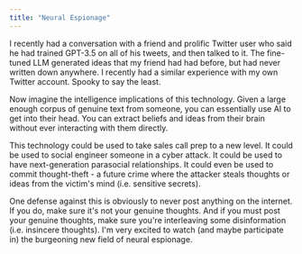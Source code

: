 ```yaml
---
title: "Neural Espionage"
---
```


I recently had a conversation with a friend and prolific Twitter user who said he had trained GPT-3.5 on all of his tweets, and then talked to it. The fine-tuned LLM generated ideas that my friend had had before, but had never written down anywhere. I recently had a similar experience with my own Twitter account. Spooky to say the least.



Now imagine the intelligence implications of this technology. Given a large enough corpus of genuine text from someone, you can essentially use AI to get into their head. You can extract beliefs and ideas from their brain without ever interacting with them directly.  



This technology could be used to take sales call prep to a new level. It could be used to social engineer someone in a cyber attack. It could be used to have next-generation parasocial relationships. It could even be used to commit thought-theft - a future crime where the attacker steals thoughts or ideas from the victim's mind (i.e. sensitive secrets). 



One defense against this is obviously to never post anything on the internet. If you do, make sure it's not your genuine thoughts. And if you must post your genuine thoughts, make sure you're interleaving some disinformation (i.e. insincere thoughts). I'm very excited to watch (and maybe participate in) the burgeoning new field of neural espionage.